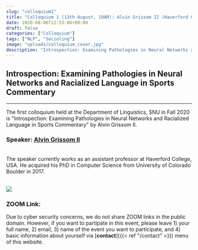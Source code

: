 ```yaml
---
slug: "colloquium1"
title: "Colloquium 1 (13th August, 10AM): Alvin Grissom II (Haverford College)"
date: 2020-08-06T12:53:06+09:00
draft: false
categories: ["Colloquium"]
tags: ["NLP", "Socioling"]
image: "uploads/colloquium_cover.jpg"
description: "Introspection: Examining Pathologies in Neural Networks and Racialized Language in Sports Commentary by Alvin Grissom II"
---
```


## Introspection: Examining Pathologies in Neural Networks and Racialized Language in Sports Commentary

---

The first colloquium held at the Department of Linguistics, SNU in Fall 2020 is "Introspection: Examining Pathologies in Neural Networks and Racialized Language in Sports Commentary" by Alvin Grissom II.

### Speaker: <a class=intro-link href=http://users.umiacs.umd.edu/~alvin/>Alvin Grissom II</a>

<br/>
The speaker currently works as an assistant professor at Haverford College, USA. He acquired his PhD in Computer Science from University of Colorado Boulder in 2017.
<br/><br/>

![ ](/profiles/Alvin_Grissom_II_image.jpg#floatleft)

### ZOOM Link:

Due to cyber security concerns, we do not share ZOOM links in the public domain. However, if you want to partipate in this event, please leave 1) your full name, 2) email, 3) name of the event you want to participate, and 4) basic information about yourself via [**contact**]({{< ref "/contact" >}}) menu of this website.
